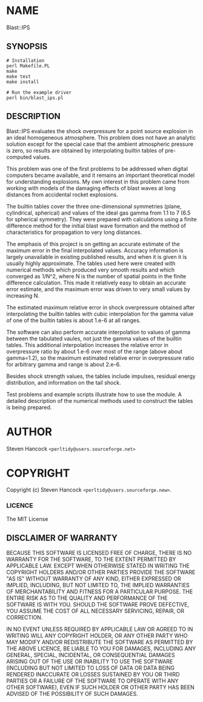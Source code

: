 # NAME

Blast::IPS

## SYNOPSIS

    # Installation
    perl Makefile.PL
    make
    make test
    make install

    # Run the example driver
    perl bin/blast_ips.pl


## DESCRIPTION

Blast::IPS evaluates the shock overpressure for a point source explosion in an
ideal homogeneous atmosphere.  This problem does not have an analytic solution
except for the special case that the ambient atmospheric pressure is zero, so
results are obtained by interpolating builtin tables of pre-computed values.

This problem was one of the first problems to be addressed when digital
computers became available, and it remains an important theoretical model for
understanding explosions.  My own interest in this problem came from working
with models of the damaging effects of blast waves at long distances from
accidental rocket explosions.

The builtin tables cover the three one-dimensional symmetries (plane,
cylindrical, spherical) and values of the ideal gas gamma from 1.1 to 7 (6.5
for spherical symmetry).  They were prepared with calculations using a finite
difference method for the initial blast wave formation and the method of
characteristics for propagation to very long distances.

The emphasis of this project is on getting an accurate estimate of the maximum
error in the final interpolated values.  Accuracy information is largely
unavailable in existing published results, and when it is given it is usually
highly approximate.  The tables used here were created with numerical methods
which produced very smooth results and which converged as 1/N^2, where N is the
number of spatial points in the finite difference calculation. This made it
relatively easy to obtain an accurate error estimate, and the maximum error was
driven to very small values by increasing N.

The estimated maximum relative error in shock overpressure obtained after
interpolating the builtin tables with cubic interpolation for the gamma value
of one of the builtin tables is about 1.e-6 at all ranges. 

The software can also perform accurate interpolation to values of gamma between
the tabulated vaules, not just the gamma values of the builtin tables.  This
additional interpolation increases the relative error in overpressure ratio by
about 1.e-6 over most of the range (above about gamma=1.2), so the maximum
estimated relative error in overpressure ratio for arbitrary gamma and range is
about 2.e-6.

Besides shock strength values, the tables include impulses, residual energy
distribution, and information on the tail shock. 

Test problems and example scripts illustrate how to use the module.  A detailed 
description of the numerical methods used to construct the tables is being prepared.

# AUTHOR

Steven Hancock  `<perltidy@users.sourceforge.net>`

# COPYRIGHT

Copyright (c) Steven Hancock `<perltidy@users.sourceforge.new>`.

### LICENCE

The MIT License

## DISCLAIMER OF WARRANTY

BECAUSE THIS SOFTWARE IS LICENSED FREE OF CHARGE, THERE IS NO WARRANTY
FOR THE SOFTWARE, TO THE EXTENT PERMITTED BY APPLICABLE LAW. EXCEPT WHEN
OTHERWISE STATED IN WRITING THE COPYRIGHT HOLDERS AND/OR OTHER PARTIES
PROVIDE THE SOFTWARE "AS IS" WITHOUT WARRANTY OF ANY KIND, EITHER
EXPRESSED OR IMPLIED, INCLUDING, BUT NOT LIMITED TO, THE IMPLIED
WARRANTIES OF MERCHANTABILITY AND FITNESS FOR A PARTICULAR PURPOSE. THE
ENTIRE RISK AS TO THE QUALITY AND PERFORMANCE OF THE SOFTWARE IS WITH
YOU. SHOULD THE SOFTWARE PROVE DEFECTIVE, YOU ASSUME THE COST OF ALL
NECESSARY SERVICING, REPAIR, OR CORRECTION.

IN NO EVENT UNLESS REQUIRED BY APPLICABLE LAW OR AGREED TO IN WRITING
WILL ANY COPYRIGHT HOLDER, OR ANY OTHER PARTY WHO MAY MODIFY AND/OR
REDISTRIBUTE THE SOFTWARE AS PERMITTED BY THE ABOVE LICENCE, BE
LIABLE TO YOU FOR DAMAGES, INCLUDING ANY GENERAL, SPECIAL, INCIDENTAL,
OR CONSEQUENTIAL DAMAGES ARISING OUT OF THE USE OR INABILITY TO USE
THE SOFTWARE (INCLUDING BUT NOT LIMITED TO LOSS OF DATA OR DATA BEING
RENDERED INACCURATE OR LOSSES SUSTAINED BY YOU OR THIRD PARTIES OR A
FAILURE OF THE SOFTWARE TO OPERATE WITH ANY OTHER SOFTWARE), EVEN IF
SUCH HOLDER OR OTHER PARTY HAS BEEN ADVISED OF THE POSSIBILITY OF
SUCH DAMAGES.

